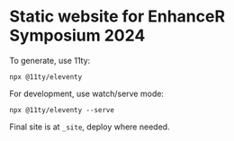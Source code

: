 # Static website for EnhanceR Symposium 2024

To generate, use 11ty:

```
npx @11ty/eleventy
```

For development, use watch/serve mode:
```
npx @11ty/eleventy --serve
```

Final site is at `_site`, deploy where needed.
